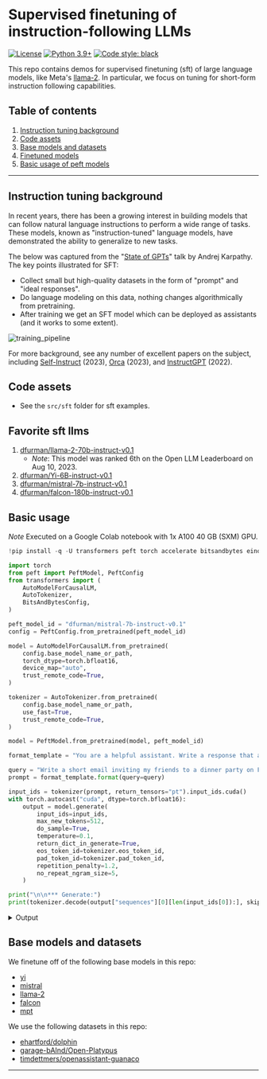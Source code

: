 # Supervised finetuning of instruction-following LLMs

[![License](https://img.shields.io/badge/License-Apache_2.0-green.svg)](https://github.com/daniel-furman/Polyglot-or-Not/blob/main/LICENSE) 
[![Python 3.9+](https://img.shields.io/badge/python-3.9+-blue.svg)](https://www.python.org/downloads/release/python-390/) 
[![Code style: black](https://img.shields.io/badge/code%20style-black-000000.svg)](https://github.com/psf/black) 

This repo contains demos for supervised finetuning (sft) of large language models, like Meta's [llama-2](https://huggingface.co/meta-llama/Llama-2-7b-hf). In particular, we focus on tuning for short-form instruction following capabilities.

## Table of contents

1. [Instruction tuning background](https://github.com/daniel-furman/sft-demos#instruction-tuning-background)
2. [Code assets](https://github.com/daniel-furman/sft-demos#code-assets)
3. [Base models and datasets](https://github.com/daniel-furman/sft-demos#base-models-and-datasets)
4. [Finetuned models](https://github.com/daniel-furman/sft-demos#finetuned-models)
5. [Basic usage of peft models](https://github.com/daniel-furman/sft-demos#basic-usage-of-peft-models)

---

## Instruction tuning background

 In recent years, there has been a growing interest in building models that can follow natural language instructions to perform a wide range of tasks. These models, known as "instruction-tuned" language models, have demonstrated the ability to generalize to new tasks.
 
 The below was captured from the "[State of GPTs](https://www.youtube.com/watch?v=bZQun8Y4L2A)" talk by Andrej Karpathy. The key points illustrated for SFT:

* Collect small but high-quality datasets in the form of "prompt" and "ideal responses". 
* Do language modeling on this data, nothing changes algorithmically from pretraining. 
* After training we get an SFT model which can be deployed as assistants (and it works to some extent).

![training_pipeline](https://raw.githubusercontent.com/daniel-furman/sft-demos/main/assets/assistant_training_pipeline.png)

For more background, see any number of excellent papers on the subject, including [Self-Instruct](https://arxiv.org/pdf/2212.10560.pdf) (2023), [Orca](https://arxiv.org/pdf/2306.02707.pdf) (2023), and [InstructGPT](https://arxiv.org/pdf/2203.02155.pdf) (2022). 

## Code assets

* See the `src/sft` folder for sft examples.

## Favorite sft llms

1. [dfurman/llama-2-70b-instruct-v0.1](https://huggingface.co/dfurman/llama-2-70b-dolphin-v0.1)
    *  *Note*: This model was ranked 6th on the Open LLM Leaderboard on Aug 10, 2023.
2. [dfurman/Yi-6B-instruct-v0.1](https://huggingface.co/dfurman/Yi-6B-instruct-v0.1) 
3. [dfurman/mistral-7b-instruct-v0.1](https://huggingface.co/dfurman/mistral-7b-instruct-v0.1) 
4. [dfurman/falcon-180b-instruct-v0.1](https://huggingface.co/dfurman/falcon-180b-instruct-v0.1) 


## Basic usage

*Note* Executed on a Google Colab notebook with 1x A100 40 GB (SXM) GPU. 

```python
!pip install -q -U transformers peft torch accelerate bitsandbytes einops sentencepiece

import torch
from peft import PeftModel, PeftConfig
from transformers import (
    AutoModelForCausalLM,
    AutoTokenizer,
    BitsAndBytesConfig,
)
```

```python
peft_model_id = "dfurman/mistral-7b-instruct-v0.1"
config = PeftConfig.from_pretrained(peft_model_id)

model = AutoModelForCausalLM.from_pretrained(
    config.base_model_name_or_path,
    torch_dtype=torch.bfloat16,
    device_map="auto",
    trust_remote_code=True,
)

tokenizer = AutoTokenizer.from_pretrained(
    config.base_model_name_or_path,
    use_fast=True, 
    trust_remote_code=True,
)

model = PeftModel.from_pretrained(model, peft_model_id)

format_template = "You are a helpful assistant. Write a response that appropriately completes the request. {query}\n"
```

```python
query = "Write a short email inviting my friends to a dinner party on Friday. Respond succinctly."
prompt = format_template.format(query=query)

input_ids = tokenizer(prompt, return_tensors="pt").input_ids.cuda()
with torch.autocast("cuda", dtype=torch.bfloat16):
    output = model.generate(
        input_ids=input_ids,
        max_new_tokens=512,
        do_sample=True,
        temperature=0.1,
        return_dict_in_generate=True,
        eos_token_id=tokenizer.eos_token_id,
        pad_token_id=tokenizer.pad_token_id,
        repetition_penalty=1.2,
        no_repeat_ngram_size=5,
    )

print("\n\n*** Generate:")
print(tokenizer.decode(output["sequences"][0][len(input_ids[0]):], skip_special_tokens=True))
```

<details>

<summary>Output</summary>

**Prompt**: Write a short email inviting my friends to a dinner party on Friday. Respond succinctly.

**Generation**: The invitation should be brief and to-the-point, so it's best to use simple language and avoid unnecessary details or long explanations. Here is an example of a concise invitation:

Dear Friends,

I hope you can join me for a fun evening at my place this Friday! We'll have delicious food, great conversation, and maybe even some games if we feel like it. Please RSVP by Wednesday night so I know who will be there. 

Looking forward to seeing you all soon!

Best regards,
Your Name

This message clearly communicates the essential information about the event while maintaining a friendly tone. It also includes a specific date (Friday) and timeframe (evening), as well as a clear call to action (RSVP). The closing line adds a personal touch and expresses excitement for the gathering. Overall, this invitation strikes a good balance between being informative and engaging without overwhelming the reader with too much text.

Remember, when writing emails, always keep in mind your audience and their preferences. If they prefer more detailed information or additional context, adjust accordingly. However, try not to make the invitation overly complicated or lengthy – simplicity often makes for a better experience. Happy emailing!

</details>

## Base models and datasets

We finetune off of the following base models in this repo:

* [yi](https://huggingface.co/01-ai)
* [mistral](https://huggingface.co/mistralai/Mistral-7B-v0.1)
* [llama-2](https://huggingface.co/meta-llama/Llama-2-70b-hf)
* [falcon](https://huggingface.co/tiiuae/falcon-180B)
* [mpt](https://huggingface.co/mosaicml/mpt-7b)

We use the following datasets in this repo:

* [ehartford/dolphin](https://huggingface.co/datasets/ehartford/dolphin)
* [garage-bAInd/Open-Platypus](https://huggingface.co/datasets/garage-bAInd/Open-Platypus)
* [timdettmers/openassistant-guanaco](https://huggingface.co/datasets/timdettmers/openassistant-guanaco)

---
